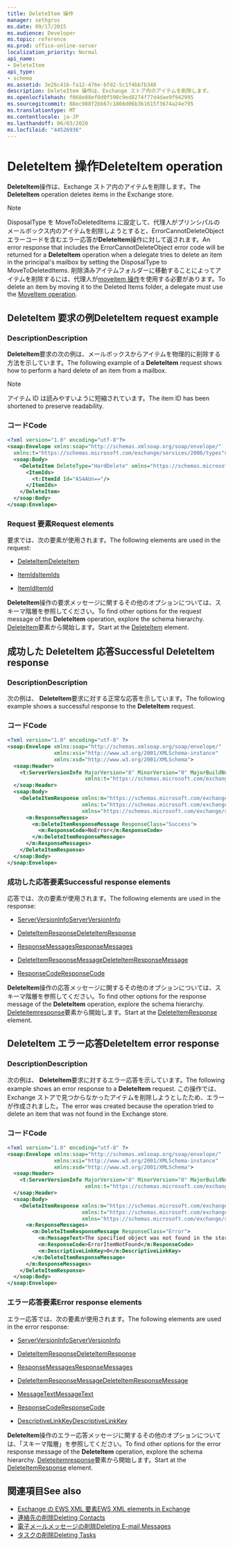 ```yaml
---
title: DeleteItem 操作
manager: sethgros
ms.date: 09/17/2015
ms.audience: Developer
ms.topic: reference
ms.prod: office-online-server
localization_priority: Normal
api_name:
- DeleteItem
api_type:
- schema
ms.assetid: 3e26c416-fa12-476e-bfd2-5c1f4bb7b348
description: DeleteItem 操作は、Exchange ストア内のアイテムを削除します。
ms.openlocfilehash: f068e08ef0d0f590c9ed8274f77d4dae9f942995
ms.sourcegitcommit: 88ec988f2bb67c1866d06b361615f3674a24e795
ms.translationtype: MT
ms.contentlocale: ja-JP
ms.lasthandoff: 06/03/2020
ms.locfileid: "44526936"
---
```

# <a name="deleteitem-operation"></a><span data-ttu-id="d0ecb-103">DeleteItem 操作</span><span class="sxs-lookup"><span data-stu-id="d0ecb-103">DeleteItem operation</span></span>

<span data-ttu-id="d0ecb-104">**DeleteItem**操作は、Exchange ストア内のアイテムを削除します。</span><span class="sxs-lookup"><span data-stu-id="d0ecb-104">The **DeleteItem** operation deletes items in the Exchange store.</span></span> 
  
> [!NOTE]
> <span data-ttu-id="d0ecb-105">DisposalType を MoveToDeletedItems に設定して、代理人がプリンシパルのメールボックス内のアイテムを削除しようとすると、ErrorCannotDeleteObject エラーコードを含むエラー応答が**DeleteItem**操作に対して返されます。</span><span class="sxs-lookup"><span data-stu-id="d0ecb-105">An error response that includes the ErrorCannotDeleteObject error code will be returned for a **DeleteItem** operation when a delegate tries to delete an item in the principal's mailbox by setting the DisposalType to MoveToDeletedItems.</span></span> <span data-ttu-id="d0ecb-106">削除済みアイテムフォルダーに移動することによってアイテムを削除するには、代理人が[moveitem 操作](moveitem-operation.md)を使用する必要があります。</span><span class="sxs-lookup"><span data-stu-id="d0ecb-106">To delete an item by moving it to the Deleted Items folder, a delegate must use the [MoveItem operation](moveitem-operation.md).</span></span> 
  
## <a name="deleteitem-request-example"></a><span data-ttu-id="d0ecb-107">DeleteItem 要求の例</span><span class="sxs-lookup"><span data-stu-id="d0ecb-107">DeleteItem request example</span></span>

### <a name="description"></a><span data-ttu-id="d0ecb-108">Description</span><span class="sxs-lookup"><span data-stu-id="d0ecb-108">Description</span></span>

<span data-ttu-id="d0ecb-109">**DeleteItem**要求の次の例は、メールボックスからアイテムを物理的に削除する方法を示しています。</span><span class="sxs-lookup"><span data-stu-id="d0ecb-109">The following example of a **DeleteItem** request shows how to perform a hard delete of an item from a mailbox.</span></span> 
  
> [!NOTE]
> <span data-ttu-id="d0ecb-110">アイテム ID は読みやすいように短縮されています。</span><span class="sxs-lookup"><span data-stu-id="d0ecb-110">The item ID has been shortened to preserve readability.</span></span> 
  
### <a name="code"></a><span data-ttu-id="d0ecb-111">コード</span><span class="sxs-lookup"><span data-stu-id="d0ecb-111">Code</span></span>

```XML
<?xml version="1.0" encoding="utf-8"?>
<soap:Envelope xmlns:soap="http://schemas.xmlsoap.org/soap/envelope/"
  xmlns:t="https://schemas.microsoft.com/exchange/services/2006/types">
  <soap:Body>
    <DeleteItem DeleteType="HardDelete" xmlns="https://schemas.microsoft.com/exchange/services/2006/messages">
      <ItemIds>
        <t:ItemId Id="AS4AUn=="/>
      </ItemIds>
    </DeleteItem>
  </soap:Body>
</soap:Envelope>
```

### <a name="request-elements"></a><span data-ttu-id="d0ecb-112">Request 要素</span><span class="sxs-lookup"><span data-stu-id="d0ecb-112">Request elements</span></span>

<span data-ttu-id="d0ecb-113">要求では、次の要素が使用されます。</span><span class="sxs-lookup"><span data-stu-id="d0ecb-113">The following elements are used in the request:</span></span>
  
- [<span data-ttu-id="d0ecb-114">DeleteItem</span><span class="sxs-lookup"><span data-stu-id="d0ecb-114">DeleteItem</span></span>](deleteitem.md)
    
- [<span data-ttu-id="d0ecb-115">ItemIds</span><span class="sxs-lookup"><span data-stu-id="d0ecb-115">ItemIds</span></span>](itemids.md)
    
- [<span data-ttu-id="d0ecb-116">ItemId</span><span class="sxs-lookup"><span data-stu-id="d0ecb-116">ItemId</span></span>](itemid.md)
    
<span data-ttu-id="d0ecb-117">**DeleteItem**操作の要求メッセージに関するその他のオプションについては、スキーマ階層を参照してください。</span><span class="sxs-lookup"><span data-stu-id="d0ecb-117">To find other options for the request message of the **DeleteItem** operation, explore the schema hierarchy.</span></span> <span data-ttu-id="d0ecb-118">[DeleteItem](deleteitem.md)要素から開始します。</span><span class="sxs-lookup"><span data-stu-id="d0ecb-118">Start at the [DeleteItem](deleteitem.md) element.</span></span> 
  
## <a name="successful-deleteitem-response"></a><span data-ttu-id="d0ecb-119">成功した DeleteItem 応答</span><span class="sxs-lookup"><span data-stu-id="d0ecb-119">Successful DeleteItem response</span></span>

### <a name="description"></a><span data-ttu-id="d0ecb-120">Description</span><span class="sxs-lookup"><span data-stu-id="d0ecb-120">Description</span></span>

<span data-ttu-id="d0ecb-121">次の例は、 **DeleteItem**要求に対する正常な応答を示しています。</span><span class="sxs-lookup"><span data-stu-id="d0ecb-121">The following example shows a successful response to the **DeleteItem** request.</span></span> 
  
### <a name="code"></a><span data-ttu-id="d0ecb-122">コード</span><span class="sxs-lookup"><span data-stu-id="d0ecb-122">Code</span></span>

```XML
<?xml version="1.0" encoding="utf-8" ?>
<soap:Envelope xmlns:soap="http://schemas.xmlsoap.org/soap/envelope/" 
               xmlns:xsi="http://www.w3.org/2001/XMLSchema-instance" 
               xmlns:xsd="http://www.w3.org/2001/XMLSchema">
  <soap:Header>
    <t:ServerVersionInfo MajorVersion="8" MinorVersion="0" MajorBuildNumber="595" MinorBuildNumber="0" 
                         xmlns:t="https://schemas.microsoft.com/exchange/services/2006/types" />
  </soap:Header>
  <soap:Body>
    <DeleteItemResponse xmlns:m="https://schemas.microsoft.com/exchange/services/2006/messages" 
                        xmlns:t="https://schemas.microsoft.com/exchange/services/2006/types" 
                        xmlns="https://schemas.microsoft.com/exchange/services/2006/messages">
      <m:ResponseMessages>
        <m:DeleteItemResponseMessage ResponseClass="Success">
          <m:ResponseCode>NoError</m:ResponseCode>
        </m:DeleteItemResponseMessage>
      </m:ResponseMessages>
    </DeleteItemResponse>
  </soap:Body>
</soap:Envelope>
```

### <a name="successful-response-elements"></a><span data-ttu-id="d0ecb-123">成功した応答要素</span><span class="sxs-lookup"><span data-stu-id="d0ecb-123">Successful response elements</span></span>

<span data-ttu-id="d0ecb-124">応答では、次の要素が使用されます。</span><span class="sxs-lookup"><span data-stu-id="d0ecb-124">The following elements are used in the response:</span></span>
  
- [<span data-ttu-id="d0ecb-125">ServerVersionInfo</span><span class="sxs-lookup"><span data-stu-id="d0ecb-125">ServerVersionInfo</span></span>](serverversioninfo.md)
    
- [<span data-ttu-id="d0ecb-126">DeleteItemResponse</span><span class="sxs-lookup"><span data-stu-id="d0ecb-126">DeleteItemResponse</span></span>](deleteitemresponse.md)
    
- [<span data-ttu-id="d0ecb-127">ResponseMessages</span><span class="sxs-lookup"><span data-stu-id="d0ecb-127">ResponseMessages</span></span>](responsemessages.md)
    
- [<span data-ttu-id="d0ecb-128">DeleteItemResponseMessage</span><span class="sxs-lookup"><span data-stu-id="d0ecb-128">DeleteItemResponseMessage</span></span>](deleteitemresponsemessage.md)
    
- [<span data-ttu-id="d0ecb-129">ResponseCode</span><span class="sxs-lookup"><span data-stu-id="d0ecb-129">ResponseCode</span></span>](responsecode.md)
    
<span data-ttu-id="d0ecb-130">**DeleteItem**操作の応答メッセージに関するその他のオプションについては、スキーマ階層を参照してください。</span><span class="sxs-lookup"><span data-stu-id="d0ecb-130">To find other options for the response message of the **DeleteItem** operation, explore the schema hierarchy.</span></span> <span data-ttu-id="d0ecb-131">[Deleteitemresponse](deleteitemresponse.md)要素から開始します。</span><span class="sxs-lookup"><span data-stu-id="d0ecb-131">Start at the [DeleteItemResponse](deleteitemresponse.md) element.</span></span> 
  
## <a name="deleteitem-error-response"></a><span data-ttu-id="d0ecb-132">DeleteItem エラー応答</span><span class="sxs-lookup"><span data-stu-id="d0ecb-132">DeleteItem error response</span></span>

### <a name="description"></a><span data-ttu-id="d0ecb-133">Description</span><span class="sxs-lookup"><span data-stu-id="d0ecb-133">Description</span></span>

<span data-ttu-id="d0ecb-134">次の例は、 **DeleteItem**要求に対するエラー応答を示しています。</span><span class="sxs-lookup"><span data-stu-id="d0ecb-134">The following example shows an error response to a **DeleteItem** request.</span></span> <span data-ttu-id="d0ecb-135">この操作では、Exchange ストアで見つからなかったアイテムを削除しようとしたため、エラーが作成されました。</span><span class="sxs-lookup"><span data-stu-id="d0ecb-135">The error was created because the operation tried to delete an item that was not found in the Exchange store.</span></span> 
  
### <a name="code"></a><span data-ttu-id="d0ecb-136">コード</span><span class="sxs-lookup"><span data-stu-id="d0ecb-136">Code</span></span>

```XML
<?xml version="1.0" encoding="utf-8" ?>
<soap:Envelope xmlns:soap="http://schemas.xmlsoap.org/soap/envelope/" 
               xmlns:xsi="http://www.w3.org/2001/XMLSchema-instance" 
               xmlns:xsd="http://www.w3.org/2001/XMLSchema">
  <soap:Header>
    <t:ServerVersionInfo MajorVersion="8" MinorVersion="0" MajorBuildNumber="595" MinorBuildNumber="0" 
                         xmlns:t="https://schemas.microsoft.com/exchange/services/2006/types" />
  </soap:Header>
  <soap:Body>
    <DeleteItemResponse xmlns:m="https://schemas.microsoft.com/exchange/services/2006/messages" 
                        xmlns:t="https://schemas.microsoft.com/exchange/services/2006/types" 
                        xmlns="https://schemas.microsoft.com/exchange/services/2006/messages">
      <m:ResponseMessages>
        <m:DeleteItemResponseMessage ResponseClass="Error">
          <m:MessageText>The specified object was not found in the store.</m:MessageText>
          <m:ResponseCode>ErrorItemNotFound</m:ResponseCode>
          <m:DescriptiveLinkKey>0</m:DescriptiveLinkKey>
        </m:DeleteItemResponseMessage>
      </m:ResponseMessages>
    </DeleteItemResponse>
  </soap:Body>
</soap:Envelope>
```

### <a name="error-response-elements"></a><span data-ttu-id="d0ecb-137">エラー応答要素</span><span class="sxs-lookup"><span data-stu-id="d0ecb-137">Error response elements</span></span>

<span data-ttu-id="d0ecb-138">エラー応答では、次の要素が使用されます。</span><span class="sxs-lookup"><span data-stu-id="d0ecb-138">The following elements are used in the error response:</span></span>
  
- [<span data-ttu-id="d0ecb-139">ServerVersionInfo</span><span class="sxs-lookup"><span data-stu-id="d0ecb-139">ServerVersionInfo</span></span>](serverversioninfo.md)
    
- [<span data-ttu-id="d0ecb-140">DeleteItemResponse</span><span class="sxs-lookup"><span data-stu-id="d0ecb-140">DeleteItemResponse</span></span>](deleteitemresponse.md)
    
- [<span data-ttu-id="d0ecb-141">ResponseMessages</span><span class="sxs-lookup"><span data-stu-id="d0ecb-141">ResponseMessages</span></span>](responsemessages.md)
    
- [<span data-ttu-id="d0ecb-142">DeleteItemResponseMessage</span><span class="sxs-lookup"><span data-stu-id="d0ecb-142">DeleteItemResponseMessage</span></span>](deleteitemresponsemessage.md)
    
- [<span data-ttu-id="d0ecb-143">MessageText</span><span class="sxs-lookup"><span data-stu-id="d0ecb-143">MessageText</span></span>](messagetext.md)
    
- [<span data-ttu-id="d0ecb-144">ResponseCode</span><span class="sxs-lookup"><span data-stu-id="d0ecb-144">ResponseCode</span></span>](responsecode.md)
    
- [<span data-ttu-id="d0ecb-145">DescriptiveLinkKey</span><span class="sxs-lookup"><span data-stu-id="d0ecb-145">DescriptiveLinkKey</span></span>](descriptivelinkkey.md)
    
<span data-ttu-id="d0ecb-146">**DeleteItem**操作のエラー応答メッセージに関するその他のオプションについては、「スキーマ階層」を参照してください。</span><span class="sxs-lookup"><span data-stu-id="d0ecb-146">To find other options for the error response message of the **DeleteItem** operation, explore the schema hierarchy.</span></span> <span data-ttu-id="d0ecb-147">[Deleteitemresponse](deleteitemresponse.md)要素から開始します。</span><span class="sxs-lookup"><span data-stu-id="d0ecb-147">Start at the [DeleteItemResponse](deleteitemresponse.md) element.</span></span> 
  
## <a name="see-also"></a><span data-ttu-id="d0ecb-148">関連項目</span><span class="sxs-lookup"><span data-stu-id="d0ecb-148">See also</span></span>

- [<span data-ttu-id="d0ecb-149">Exchange の EWS XML 要素</span><span class="sxs-lookup"><span data-stu-id="d0ecb-149">EWS XML elements in Exchange</span></span>](ews-xml-elements-in-exchange.md)
- [<span data-ttu-id="d0ecb-150">連絡先の削除</span><span class="sxs-lookup"><span data-stu-id="d0ecb-150">Deleting Contacts</span></span>](https://msdn.microsoft.com/library/fcc3dc84-cd3e-455e-a1a7-ae6921c9b588%28Office.15%29.aspx)  
- [<span data-ttu-id="d0ecb-151">電子メールメッセージの削除</span><span class="sxs-lookup"><span data-stu-id="d0ecb-151">Deleting E-mail Messages</span></span>](https://msdn.microsoft.com/library/c40f2f0b-dae0-412f-b716-727e8c0949b4%28Office.15%29.aspx) 
- [<span data-ttu-id="d0ecb-152">タスクの削除</span><span class="sxs-lookup"><span data-stu-id="d0ecb-152">Deleting Tasks</span></span>](https://msdn.microsoft.com/library/a3d7e25f-8a35-4901-b1d9-d31f418ab340%28Office.15%29.aspx)

